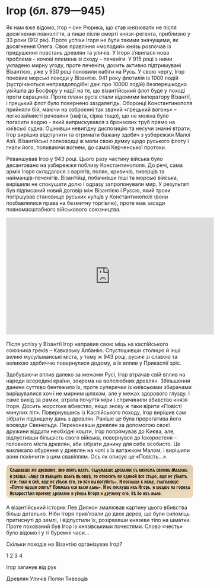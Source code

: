 Ігор (бл. 879—945)
==================

Як нам вже відомо, Ігор – син Рюрика, що став князювати не після
досягнення повноліття, а лише після смерті князя-регента, приблизно у 33
роки (912 рік). Проте успіхи Ігоря не були такими значущими, як
досягнення Олега. Своє правління «молодий» князь розпочав із придушення
повстань древлян та уличів. У Ігоря з’явилася нова проблема – кочові
племена зі сходу – печеніги. У 915 році з ними укладено мирну угоду,
проте печеніги, досить активно підтримувані Візантією, уже у 930 році
поновили набіги на Русь. У свою чергу, Ігор поновив морські походи у
Візантію. 941 року флотилія із 1000 лодій (зустрічаються неправдоподібні
дані про 10000 лодій) безперешкодно увійшла до Босфору у надії на те, що
візантійський флот буде у поході проти сарацинів. Проте плани русів
стали відомими імператору Візантії, і грецький флот було повернено
заздалегідь. Оборонці Константинополя прийняли бій, маючи на озброєнні
так званий «грецький вогонь» – легкозаймисті речовини (нафта, сірка
тощо), що не можна було погасити водою - який виприскувався з бронзових
труб прямо на київські судна. Оцінивши невигідну диспозицію та несучи
значні втрати, Ігор вирішив відступити та отримати бажану здобич з
узбережжя Малої Азії. Візантійські полководці ж мали свою думку щодо
руського флоту і гнали його, поливаючи вогнем, до самої Керченської
протоки. 

Реваншував Ігор у 943 році. Цього разу частину війська було
десантовано на узбережжя поблизу Константинополя. До речі, сама армія
Ігоря складалася з варягів, полян, кривичів, тиверців та
найманців-печенігів. Візантійці, побачивши піші та морські війська,
вирішили не спокушати долю і одразу запропонували мир. У результаті був
підписаний новий договір між Візантією і Руссю, який трохи погіршував
становище руських купців у Константинополі (вони позбавлялися права на
безмитну торгівлю), проте мав засади повномасштабного військового
союзництва.

<div class="fluidMedia">
<iframe align="center" width="560" height="315" src="https://www.youtube.com/embed/H6pVwbYtcPA" frameborder="0" allowfullscreen></iframe>
</div>
<div class="popup">
</div>
<div class="space">
</div>

<br>
Після успіху у Візантії Ігор направив свою міць на каспійського союзника
греків – Кавказьку Албанію. Спустошивши столицю й інші великі
мусульманські міста, у тому ж 943 році, русичі зі славою та великою
здобиччю повернулися додому, а їх вплив у Прикаспії зріс.

Здобуваючи вплив далеко за межами Русі, Ігор втрачав свій вплив на
народи всередині країни, зокрема на волелюбних древлян. Збільшення
данини суттєво бентежило їх, проте суперечки із київськими збирачами
вирішувалися хоч і не мирним шляхом, але у межах здорового глузду. І
саме вихід за рамки, втрата почуття міри і спричинили вбивство князя
Ігоря. Досить жорстоке вбивство, якщо знову ж таки вірити «Повісті
минулих літ». Повернувшись із Каспійського походу, Ігор вирішив сам
зібрати підвищену дань з древлян. Раніше це була прерогатива його
воєводи Свенельда. Переконавши древлян за допомогою своєї дружини
віддати необхідні кошти, Ігор попрямував до Києва, але, відпустивши
більшість свого війська, повернувся до Іскоростеня – головного міста
древлян, аби зібрати данину для себе особисто. Це викликало обурення у
древлян на чолі з їх ватажком Малом, і вирішили вони покінчити з цим
свавіллям. Ось як описує це «Повість…».

![image](4.jpg)

А візантійський історик Лев Диякон змалював картину цього вбивства більш
детально. Ніби Ігоря прив’язали до двох дерев, що були силоміць
притиснуті до землі, і відпустили їх, розірвавши князеве тіло на шматки.
Проте похований був Ігор із князівськими почестями. Слово «честь» було
відомо і у ті буремні часи…


<quiz correctLabel="correct" incorrectLabel="incorrect" checkLabel="check">
<question text="">
<p>Скільки походів на Візантію організував Ігор?</p>
<answer>1</answer>
<answer correct>2</answer>
<answer>3</answer>
<answer>4</answer>
</question>
<question text="">
<p>Ігор загинув від рук</p>
<answer correct>Древлян</answer>
<answer>Уличів</answer>
<answer>Полян</answer>
<answer>Тиверців</answer>
</question>
</quiz>
   

